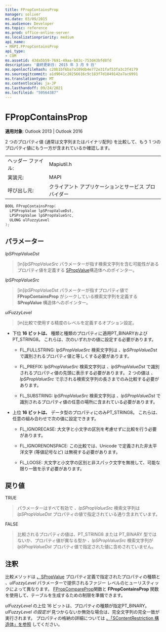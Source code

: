 ```yaml
---
title: FPropContainsProp
manager: soliver
ms.date: 03/09/2015
ms.audience: Developer
ms.topic: reference
ms.prod: office-online-server
ms.localizationpriority: medium
api_name:
- MAPI.FPropContainsProp
api_type:
- COM
ms.assetid: 43da5b59-7691-49aa-b83c-753d43bfd8fd
description: '最終更新日: 2015 年 3 月 9 日'
ms.openlocfilehash: c20b1bf6ba7a109db4e772e31faf53fa3c3f4179
ms.sourcegitcommit: a1d9041c20256616c9c183f7d1049142a7ac6991
ms.translationtype: MT
ms.contentlocale: ja-JP
ms.lasthandoff: 09/24/2021
ms.locfileid: "59564387"
---
```

# <a name="fpropcontainsprop"></a>FPropContainsProp

**適用対象**: Outlook 2013 | Outlook 2016 
  
2 つのプロパティ値 (通常は文字列またはバイナリ配列) を比較して、もう 1 つのプロパティ値にもう一方が含まれているか確認します。 
  
|||
|:-----|:-----|
|ヘッダー ファイル:  <br/> |Mapiutil.h  <br/> |
|実装元:  <br/> |MAPI  <br/> |
|呼び出し元:  <br/> |クライアント アプリケーションとサービス プロバイダー  <br/> |
   
```cpp
BOOL FPropContainsProp(
  LPSPropValue lpSPropValueDst,
  LPSPropValue lpSPropValueSrc,
  ULONG ulFuzzyLevel
);
```

## <a name="parameters"></a>パラメーター

_lpSPropValueDst_
  
> [in]_lpSPropValueSrc_ パラメーターが指す検索文字列を含む可能性があるプロパティ値を定義する [SPropValue](spropvalue.md)構造体へのポインター。 
    
_lpSPropValueSrc_
  
> [in]_lpSPropValueDst_ パラメーターが指すプロパティ値で **FPropContainsProp** がシークしている検索文字列を定義する **SPropValue** 構造体へのポインター。 
    
_ulFuzzyLevel_
  
> [in]比較で使用する精度のレベルを定義するオプション設定。 

  - 下位 **16 ビットは、** 種類と種類のプロパティに適用PT_BINARYおよびPT_STRING8。 これらは、次のいずれかの値に設定する必要があります。
      
    - FL_FULLSTRING:  _lpSPropValueSrc_ 検索文字列は  _、lpSPropValueDst_ で識別されるプロパティ値と等しくする必要があります。
        
    - FL_PREFIX:  _lpSPropValueSrc_ 検索文字列は  _、lpSPropValueDst_ で識別されるプロパティ値の先頭に表示する必要があります。 2 つの値は  _、lpSPropValueSrc_ で示される検索文字列の長さまでのみ比較する必要があります。 
        
    - FL_SUBSTRING:  _lpSPropValueSrc_ 検索文字列は  _、lpSPropValueDst_ で識別されるプロパティ値の任意の場所に含まれている必要があります。 
      
  - 上位 **16 ビットは、** データ型のプロパティにのみPT_STRING8。 これらは、任意の組み合わせで次の値に設定できます。
    
    - FL_IGNORECASE: 大文字と小文字の区別を考慮せずに比較を行う必要があります。 
        
    - FL_IGNORENONSPACE: この比較では、Unicode で定義された非太平洋文字 (等値記号など) は無視する必要があります。 
        
    - FL_LOOSE: 大文字と小文字の区別と非スパック文字を無視して、可能な限り一致を示す必要があります。
    
## <a name="return-value"></a>戻り値

TRUE 
  
> パラメーターはすべて有効で  _、lpSPropValueSrc_ 検索文字列は  _lpSPropValueDst_ プロパティの値で指定されている通り含まれています。 
    
FALSE 
  
> 比較されるプロパティの値は、PT_STRING8 または PT_BINARY 型ではないか、プロパティ値が異なる型か  _、lpSPropValueSrc_ 検索文字列が  _lpSPropValueDst_ プロパティ値で指定された値に含めされていません。 
    
## <a name="remarks"></a>注釈

比較メソッドは [、SPropValue](spropvalue.md) プロパティ定義で指定されたプロパティの種類と  _、ulFuzzyLevel_ パラメーターで提供されるファジー レベルのヒューリスティックによって異なります。 [FPropCompareProp](fpropcompareprop.md)関数と **FPropContainsProp** 関数を使用して、テーブルを生成するための制限を準備できます。 
  
_ulFuzzyLevel_ の上位 16 ビットは、プロパティの種類が指定PT_BINARY。 _ulFuzzyLevel の設定が_ 見つからないか無効な場合は、完全文字列の完全一致が実行されます。 プロパティの格納の詳細については [、「SContentRestriction 構造体」を参照](scontentrestriction.md) してください。 
  

